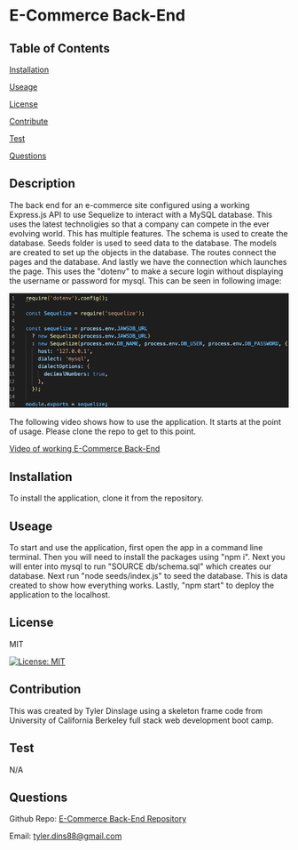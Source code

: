 

# E-Commerce Back-End
  
## Table of Contents

[Installation](#installation)

[Useage](#useage)

[License](#license)

[Contribute](#contribute)

[Test](#test)

[Questions](#questions)

## Description

The back end for an e-commerce site configured using a working Express.js API to use Sequelize to interact with a MySQL database. This uses the latest technoligies so that a company can compete in the ever evolving world. This has multiple features. The schema is used to create the database. Seeds folder is used to seed data to the database. The models are created to set up the objects in the database. The routes connect the pages and the database. And lastly we have the connection which launches the page. This uses the "dotenv" to make a secure login without displaying the username or password for mysql. This can be seen in following image: 

![Screenshot](./images/dotenv-connection.png)

The following video shows how to use the application. It starts at the point of usage. Please clone the repo to get to this point. 

[Video of working E-Commerce Back-End](https://youtu.be/n378f8uPg40)

## Installation
To install the application, clone it from the repository. 

## Useage
To start and use the application, first open the app in a command line terminal. Then you will need to install the packages using "npm i". Next you will enter into mysql to run "SOURCE db/schema.sql" which creates our database. Next run "node seeds/index.js" to seed the database. This is data created to show how everything works. Lastly, "npm start" to deploy the application to the localhost. 

## License
MIT
  
[![License: MIT](https://img.shields.io/badge/License-MIT-yellow.svg)](https://opensource.org/licenses/MIT)

## Contribution
This was created by Tyler Dinslage using a skeleton frame code from University of California Berkeley full stack web development boot camp. 

## Test
N/A

## Questions
Github Repo: [E-Commerce Back-End Repository](https://github.com/tylerdins88/E-Commerce-Back-End)

Email: tyler.dins88@gmail.com
  